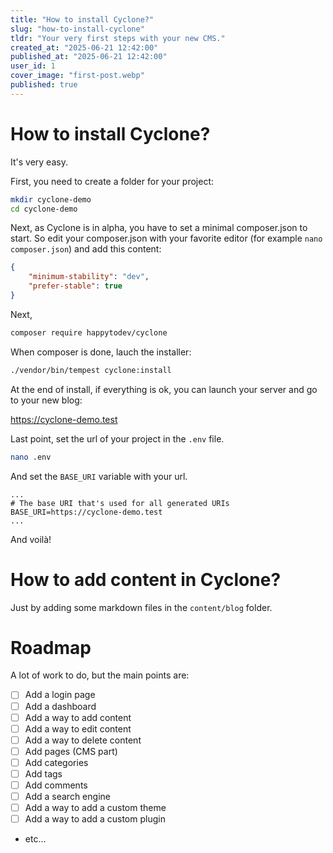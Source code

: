 ```yaml
---
title: "How to install Cyclone?"
slug: "how-to-install-cyclone"
tldr: "Your very first steps with your new CMS."
created_at: "2025-06-21 12:42:00"
published_at: "2025-06-21 12:42:00"
user_id: 1
cover_image: "first-post.webp"
published: true
---
```



# How to install Cyclone?

It's very easy.

First, you need to create a folder for your project: 

```bash
mkdir cyclone-demo
cd cyclone-demo
```

Next, as Cyclone is in alpha, you have to set a minimal composer.json to start. So edit your composer.json with your favorite editor (for example `nano composer.json`) and add this content:

```json
{
    "minimum-stability": "dev",
    "prefer-stable": true
}
```

Next, 

```bash
composer require happytodev/cyclone
```

When composer is done, lauch the installer:

```bash
./vendor/bin/tempest cyclone:install
```

At the end of install, if everything is ok, you can launch your server and go to your new blog:

https://cyclone-demo.test 


Last point, set the url of your project in the `.env` file.

```bash
nano .env 
```

And set the `BASE_URI` variable with your url.

```env
...
# The base URI that's used for all generated URIs
BASE_URI=https://cyclone-demo.test
...
```

And voilà!


# How to add content in Cyclone?

Just by adding some markdown files in the `content/blog` folder.


# Roadmap

A lot of work to do, but the main points are:
- [ ] Add a login page
- [ ] Add a dashboard
- [ ] Add a way to add content
- [ ] Add a way to edit content
- [ ] Add a way to delete content
- [ ] Add pages (CMS part)
- [ ] Add categories
- [ ] Add tags
- [ ] Add comments
- [ ] Add a search engine
- [ ] Add a way to add a custom theme
- [ ] Add a way to add a custom plugin
- etc...

